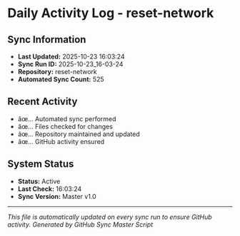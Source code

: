 ﻿# Daily Activity Log - reset-network

## Sync Information
- **Last Updated:** 2025-10-23 16:03:24
- **Sync Run ID:** 2025-10-23_16-03-24
- **Repository:** reset-network
- **Automated Sync Count:** 525

## Recent Activity
- âœ… Automated sync performed
- âœ… Files checked for changes
- âœ… Repository maintained and updated
- âœ… GitHub activity ensured

## System Status
- **Status:** Active
- **Last Check:** 16:03:24
- **Sync Version:** Master v1.0

---
*This file is automatically updated on every sync run to ensure GitHub activity.*
*Generated by GitHub Sync Master Script*
